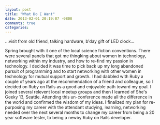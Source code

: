 ```yaml
---
layout: post
title: "What Do I Want"
date: 2013-02-01 20:19:07 -0800
comments: true
categories: 
---
```


...visit from old friend, talking hardware, b'day gift of LED clock...

Spring brought with it one of the local science fiction conventions.  There were several panels that got me thingking about women in technology, networking within my industry, and how to re-find my passion in technology.  I decided it was time to pick back up my long abandoned pursuit of programming and to start networking with other women in technology for mutual support and growth.  I had dabbled with Ruby a couple of years ago at the recommendation of a friend and colleague, so I decided on Ruby on Rails as a good and enjoyable path toward my goal.  I joined several relevent local meetup groups and then I learned of She's Geeky 13, Seattle.  Attending this un-conference made all the difference in the world and confirmed the wisdom of my ideas.  I finalized my plan for re-purposing my career with the attendant studying, learning, networking needed  over the next several months to change my career from being a 20 year software tester, to being a newby Ruby on Rails developer.  